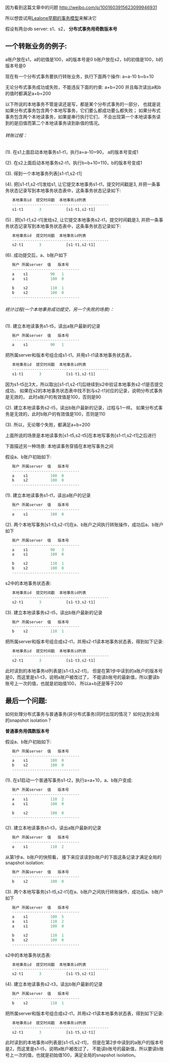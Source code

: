 因为看到这篇文章中的问题 http://weibo.com/p/1001603915623099946931

所以想尝试用[Lealone早期的事务模型](https://github.com/lealone/Lealone-Docs/blob/master/%E8%AE%BE%E8%AE%A1%E6%96%87%E6%A1%A3/%E4%BA%8B%E5%8A%A1/%E5%85%A8%E5%B1%80%E5%BF%AB%E7%85%A7%E9%9A%94%E7%A6%BB.md)来解决它

假设有两台db server: s1、s2， **分布式事务用奇数版本号**
## 一个转账业务的例子:

a账户放在s1，a的初值是100，a的版本号是0
b账户放在s2，b的初值是100，b的版本号是0

现在有一个分布式事务要执行转账业务，执行下面两个操作:
a=a-10
b=b+10

无论分布式事务成功或失败，不能违反下面的约束:
a+b=200
并且每次读出a和b的值时都满足a+b=200

以下所说的本地事务不管是读还是写，都是某个分布式事务的一部分，
也就是说如果分布式事务包含两个本地写事务，它们要么都成功要么都失败；
如果分布式事务包含两个本地读事务，如果是串行执行它们，
不会出现第一个本地读事务读到的是旧值而第二个本地读事务读到新值的情况。
###### 转账过程：

(1). 在s1上面启动本地事务s1-t1，执行a=a-10=90， a的版本号变成1

(2). 在s2上面启动本地事务s2-t1，执行b=b+10=110，b的版本号变成1

(3). 得到一个本地事务列表[s1-t1,s2-t1]

(4). 把[s1-t1,s2-t1]发给s1, 让它提交本地事务s1-t1，提交时间戳是3, 
   并把一条事务状态记录写到本地事务状态表中，这条事务状态记录如下:

``` javascript
   本地事务id  提交时间戳  本地事务id列表
   -------------------------------------------
   s1-t1       3           [s1-t1,s2-t1]
```

(5) . 把[s1-t1,s2-t1]发给s2, 让它提交本地事务s2-t1，提交时间戳是3, 
   并把一条事务状态记录写到本地事务状态表中，这条事务状态记录如下:

``` javascript
   本地事务id  提交时间戳  本地事务id列表
   -------------------------------------------
   s2-t1       3           [s1-t1,s2-t1]
```

(6). 成功提交后，a、b账户如下

``` javascript
   账户 所属server  值   版本号
   ------------------------------
   a    s1          90   1
   a    s1          100  0

   b    s2          110  1
   b    s2          100  0 
   ------------------------------
```
###### 统计过程(一个本地事务成功提交，另一个失败的场景)：

(1). 建立本地读事务s1-t5，读出a账户最新的记录

``` javascript
   账户 所属server  值   版本号
   ------------------------------
   a    s1          90   1
```

   把所属server和版本号组合成s1-t1，并用s1-t1读本地事务状态表，

``` javascript
   本地事务id  提交时间戳  本地事务id列表
   -------------------------------------------
   s1-t1       3           [s1-t1,s2-t1]
```

   因为s1-t5比3大，所以取出[s1-t1,s2-t1]后继续到s2中验证本地事务s2-t1是否提交成功，
   如果在s2的本地事务状态表中找不到与s2-t1对应的记录，说明分布式事务是无效的，
   此时a账户的有效值是100，否则是90

(2). 建立本地读事务s2-t5，读出b账户最新的记录，过程与1一样。
   如果分布式事务是无效的，此时b账户的有效值是100，否则是110

(3). 所以，无论哪个失败，都满足a+b=200

上面所说的场景是本地读事务[s1-t5,s2-t5]在本地写事务[s1-t1,s2-t1]之后进行

下面描述另一种场景:
本地读事务穿插在本地写事务之间

假设a、b账户初始如下:

``` javascript
   账户 所属server  值   版本号
   ------------------------------
   a    s1          100  0
   b    s2          100  0 
   ------------------------------
```

(1). 建立本地读事务s1-t1，读出a账户的记录

``` javascript
   账户 所属server  值   版本号
   ------------------------------
   a    s1          100  0
```

(2). 两个本地写事务[s1-t3,s2-t1]在a、b账户之间执行转账操作，成功后a、b账户如下

``` javascript
   账户 所属server  值   版本号
   ------------------------------
   a    s1          90   3
   a    s1          100  0

   b    s2          110  1
   b    s2          100  0 
   ------------------------------
```

   s2中的本地事务状态表:

``` javascript
   本地事务id  提交时间戳  本地事务id列表
   -------------------------------------------
   s2-t1       3           [s1-t3,s2-t1]
```

(3). 建立本地读事务s2-t5，读出b账户最新的记录

``` javascript
   账户 所属server  值   版本号
   ------------------------------
   b    s2          110  1
```

   把所属server和版本号组合成s2-t1，并用s2-t1读本地事务状态表，得到如下记录:

``` javascript
   本地事务id  提交时间戳  本地事务id列表
   -------------------------------------------
   s2-t1       3           [s1-t3,s2-t1]
```

   此时读到的本地事务id列表是[s1-t3,s2-t1]，
   但是在第1步中读到的a账户的版本号是0，而这里是s1-t3，说明a账户被改过了，
   不能读b账号的最新值，所以要读b账号上一次的值，也就是初始值100，
   所以a+b还是等于200
## 最后一个问题:

如何处理分布式事务与普通事务(非分布式事务)同时出现的情况？
如何达到全局的snapshot isolation？

**普通事务用偶数版本号**

假设a、b账户初始如下:

``` javascript
   账户 所属server  值   版本号
   ------------------------------
   a    s1          100  0
   b    s2          100  0 
   ------------------------------
```

(1). 在s1启动一个普通写事务s1-t2，执行a=a+10，a、b账户变成:

``` javascript
   账户 所属server  值   版本号
   ------------------------------
   a    s1          110  2
   a    s1          100  0

   b    s2          100  0 
   ------------------------------
```

(2). 建立本地读事务s1-t3，读出a账户最新的记录

``` javascript
   账户 所属server  值   版本号
   ------------------------------
   a    s1          110  2
```

   从第1步a、b账户的快照看，
   接下来应该读到b账户的下面这条记录才满足全局的snapshot isolation:

``` javascript
   账户 所属server  值   版本号
   ------------------------------
   b    s2          100  0 
```

(3). 两个本地写事务[s1-t5,s2-t1]在a、b账户之间执行转账操作，成功后a、b账户如下

``` javascript
   账户 所属server  值   版本号
   ------------------------------
   a    s1          100  5
   a    s1          110  2
   a    s1          100  0

   b    s2          110  1
   b    s2          100  0 
   ------------------------------
```

   s2中的本地事务状态表:

``` javascript
   本地事务id  提交时间戳  本地事务id列表
   -------------------------------------------
   s2-t1       3           [s1-t5,s2-t1]
```

(4). 建立本地读事务s2-t3，读出b账户最新的记录

``` javascript
   账户 所属server  值   版本号
   ------------------------------
   b    s2          110  1
```

   把所属server和版本号组合成s2-t1，并用s2-t1读本地事务状态表，得到如下记录:

``` javascript
   本地事务id  提交时间戳  本地事务id列表
   -------------------------------------------
   s2-t1       3           [s1-t5,s2-t1]
```

   此时读到的本地事务id列表是[s1-t5,s2-t1]，
   但是在第2步中读到的a账户的版本号是2，而这里是s1-t5，说明a账户被改过了，
   不能读b账号的最新值，所以要读b账号上一次的值，也就是初始值100，满足全局的snapshot isolation。

